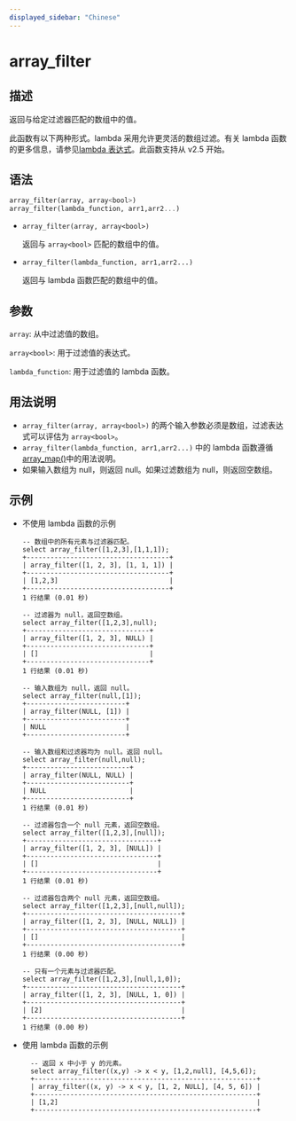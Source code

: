 ```yaml
---
displayed_sidebar: "Chinese"
---
```


# array_filter

## 描述

返回与给定过滤器匹配的数组中的值。

此函数有以下两种形式。lambda 采用允许更灵活的数组过滤。有关 lambda 函数的更多信息，请参见[lambda 表达式](../Lambda_expression.md)。此函数支持从 v2.5 开始。

## 语法

```Haskell
array_filter(array, array<bool>)
array_filter(lambda_function, arr1,arr2...)
```

- `array_filter(array, array<bool>)`

  返回与 `array<bool>` 匹配的数组中的值。

- `array_filter(lambda_function, arr1,arr2...)`

  返回与 lambda 函数匹配的数组中的值。

## 参数

`array`: 从中过滤值的数组。

`array<bool>`: 用于过滤值的表达式。

`lambda_function`: 用于过滤值的 lambda 函数。

## 用法说明

- `array_filter(array, array<bool>)` 的两个输入参数必须是数组，过滤表达式可以评估为 `array<bool>`。
- `array_filter(lambda_function, arr1,arr2...)` 中的 lambda 函数遵循[array_map()](array_map.md)中的用法说明。
- 如果输入数组为 null，则返回 null。如果过滤数组为 null，则返回空数组。

## 示例

- 不使用 lambda 函数的示例

    ```Plain
    -- 数组中的所有元素与过滤器匹配。
    select array_filter([1,2,3],[1,1,1]);
    +------------------------------------+
    | array_filter([1, 2, 3], [1, 1, 1]) |
    +------------------------------------+
    | [1,2,3]                            |
    +------------------------------------+
    1 行结果 (0.01 秒)
    
    -- 过滤器为 null，返回空数组。
    select array_filter([1,2,3],null);
    +-------------------------------+
    | array_filter([1, 2, 3], NULL) |
    +-------------------------------+
    | []                            |
    +-------------------------------+
    1 行结果 (0.01 秒)
    
    -- 输入数组为 null，返回 null。
    select array_filter(null,[1]);
    +-------------------------+
    | array_filter(NULL, [1]) |
    +-------------------------+
    | NULL                    |
    +-------------------------+
    
    -- 输入数组和过滤器均为 null。返回 null。
    select array_filter(null,null);
    +--------------------------+
    | array_filter(NULL, NULL) |
    +--------------------------+
    | NULL                     |
    +--------------------------+
    1 行结果 (0.01 秒)
    
    -- 过滤器包含一个 null 元素，返回空数组。
    select array_filter([1,2,3],[null]);
    +---------------------------------+
    | array_filter([1, 2, 3], [NULL]) |
    +---------------------------------+
    | []                              |
    +---------------------------------+
    1 行结果 (0.01 秒)
    
    -- 过滤器包含两个 null 元素，返回空数组。
    select array_filter([1,2,3],[null,null]);
    +---------------------------------------+
    | array_filter([1, 2, 3], [NULL, NULL]) |
    +---------------------------------------+
    | []                                    |
    +---------------------------------------+
    1 行结果 (0.00 秒)
    
    -- 只有一个元素与过滤器匹配。
    select array_filter([1,2,3],[null,1,0]);
    +---------------------------------------+
    | array_filter([1, 2, 3], [NULL, 1, 0]) |
    +---------------------------------------+
    | [2]                                   |
    +---------------------------------------+
    1 行结果 (0.00 秒)
    ```

- 使用 lambda 函数的示例

  ```Plain
    -- 返回 x 中小于 y 的元素。
    select array_filter((x,y) -> x < y, [1,2,null], [4,5,6]);
    +--------------------------------------------------------+
    | array_filter((x, y) -> x < y, [1, 2, NULL], [4, 5, 6]) |
    +--------------------------------------------------------+
    | [1,2]                                                  |
    +--------------------------------------------------------+
  ```